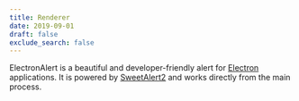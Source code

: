 ```yaml
---
title: Renderer
date: 2019-09-01
draft: false
exclude_search: false
---
```


ElectronAlert is a beautiful and developer-friendly alert for [Electron](https://electronjs.org/) applications. It is powered by [SweetAlert2](https://sweetalert2.github.io) and works directly from the main process.
